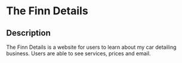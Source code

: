 # The Finn Details

## Description
The Finn Details is a website for users to learn about my car detailing business. Users are able to see services, prices and email.